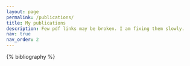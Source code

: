 ```yaml
---
layout: page
permalink: /publications/
title: My publications
description: Few pdf links may be broken. I am fixing them slowly.
nav: true
nav_order: 2
---
```


<!-- _pages/publications.md -->
<div class="publications">

{% bibliography %}

</div>
